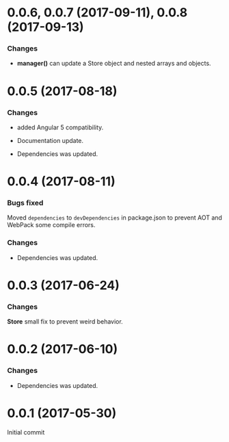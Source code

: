 # 0.0.6, 0.0.7 (2017-09-11), 0.0.8 (2017-09-13)

### Changes

* **manager()** can update a Store object and nested arrays and objects.

# 0.0.5 (2017-08-18)

### Changes

* added Angular 5 compatibility.

* Documentation update.

* Dependencies was updated.

# 0.0.4 (2017-08-11)

### Bugs fixed

Moved `dependencies` to `devDependencies` in package.json to prevent AOT and WebPack some compile errors.

### Changes

* Dependencies was updated.

# 0.0.3 (2017-06-24)

### Changes

**Store** small fix to prevent weird behavior.


# 0.0.2 (2017-06-10)

### Changes

* Dependencies was updated.

# 0.0.1 (2017-05-30)

Initial commit